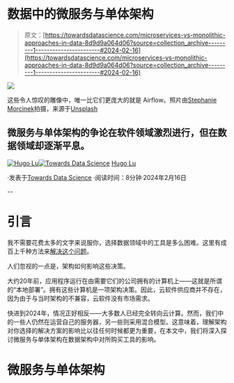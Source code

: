 # 数据中的微服务与单体架构

> 原文：[https://towardsdatascience.com/microservices-vs-monolithic-approaches-in-data-8d9d9a064d06?source=collection_archive---------1-----------------------#2024-02-16](https://towardsdatascience.com/microservices-vs-monolithic-approaches-in-data-8d9d9a064d06?source=collection_archive---------1-----------------------#2024-02-16)

![](../Images/9a4a57b3c96ffb8b964a90da962c7d60.png)

这些令人惊叹的雕像中，唯一比它们更庞大的就是 Airflow。照片由[Stephanie Morcinek](https://unsplash.com/@stephaniemorcinek?utm_content=creditCopyText&utm_medium=referral&utm_source=unsplash)拍摄，来源于[Unsplash](https://unsplash.com/photos/brown-rock-formation-on-green-grass-field-during-daytime-exBntICqTrs?utm_content=creditCopyText&utm_medium=referral&utm_source=unsplash)

## 微服务与单体架构的争论在软件领域激烈进行，但在数据领域却逐渐平息。

[](https://medium.com/@hugolu87?source=post_page---byline--8d9d9a064d06--------------------------------)[![Hugo Lu](../Images/045de11463bb16ea70a816ba89118a9e.png)](https://medium.com/@hugolu87?source=post_page---byline--8d9d9a064d06--------------------------------)[](https://towardsdatascience.com/?source=post_page---byline--8d9d9a064d06--------------------------------)[![Towards Data Science](../Images/a6ff2676ffcc0c7aad8aaf1d79379785.png)](https://towardsdatascience.com/?source=post_page---byline--8d9d9a064d06--------------------------------) [Hugo Lu](https://medium.com/@hugolu87?source=post_page---byline--8d9d9a064d06--------------------------------)

·发表于[Towards Data Science](https://towardsdatascience.com/?source=post_page---byline--8d9d9a064d06--------------------------------) ·阅读时间：8分钟·2024年2月16日

--

# 引言

我不需要花费太多的文字来说服你，选择数据领域中的工具是多么困难。这里有成百上千种方法来[解决这个问题](https://www.bnd.com/living/liv-columns-blogs/answer-man/article181298616.html)。

人们忽视的一点是，架构如何影响这些决策。

大约20年前，应用程序运行在由需要它们的公司拥有的计算机上——这就是所谓的“本地部署”。拥有这些计算机是一项架构决策。因此，云软件供应商并不存在，因为由于与当时架构的不兼容，云软件没有市场需求。

快进到2024年，情况正好相反——大多数人已经完全转向云计算。然而，我们中的一些人仍然在运营自己的服务器，另一些则采用混合模型。这意味着，理解架构对你选择的解决方案的影响比以往任何时候都更为重要，在本文中，我们将深入探讨微服务与单体架构在数据架构中对所购买工具的影响。

# 微服务与单体架构
